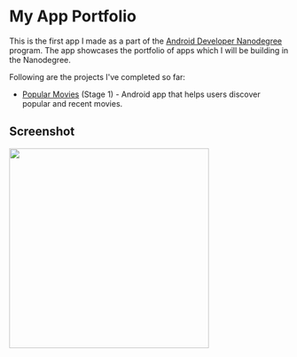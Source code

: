# My App Portfolio
This is the first app I made as a part of the [Android Developer Nanodegree](https://www.udacity.com/nanodegrees-new-s/nd801) program. The app showcases the portfolio of apps which I will be building in the Nanodegree. 

Following are the projects I've completed so far: 
- [Popular Movies](https://github.com/vishnupillai9/Popular-Movies) (Stage 1) - Android app that helps users discover popular and recent movies.


## Screenshot
<img src="../master/art/app-screenshot.png" width="360">
